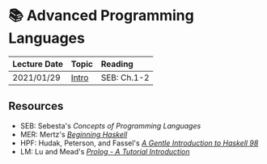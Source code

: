 # :books: Advanced Programming Languages

|Lecture Date|Topic|Reading|
|:-----------|:----|:------|
|2021/01/29|[Intro](notes/01-introduction.md)|SEB: Ch.1-2|

## Resources

* SEB: Sebesta's *Concepts of Programming Languages*
* MER: Mertz's [*Beginning Haskell*](https://www.ibm.com/developerworks/linux/tutorials/l-hask/index.html)
* HPF: Hudak, Peterson, and Fassel's [*A Gentle Introduction to Haskell 98*](https://www.haskell.org/tutorial/)
* LM: Lu and Mead's [*Prolog - A Tutorial Introduction*](https://www.rose-hulman.edu/class/cs/csse513/papers/PrologIntro.pdf)
